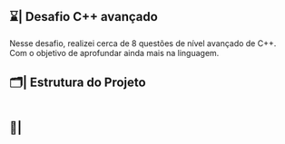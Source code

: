 ## ⌛| Desafio C++ avançado

  Nesse desafio, realizei cerca de 8 questões de nível avançado de C++. Com o objetivo de aprofundar ainda mais na linguagem.

## 🗂️| Estrutura do Projeto 

```

```

## 👥| 

